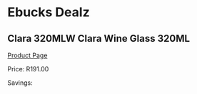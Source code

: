 
# Ebucks Dealz
## Clara 320MLW Clara Wine Glass 320ML
[Product Page](https://www.ebucks.com/web/shop/productSelected.do?prodId=1205760274&catId=714962196)

Price: R191.00

Savings: 


	